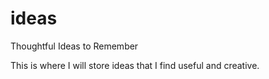 # ideas

Thoughtful Ideas to Remember

This is where I will store ideas that I find useful and creative. 
